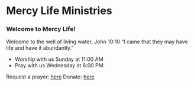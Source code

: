 # Mercy Life Ministries

### Welcome to Mercy Life!
Welcome to the well of living water, John 10:10 “I came that they may have life and have it abundantly.”

 - Worship with us Sunday at 11:00 AM
 - Pray with us Wednesday at 6:00 PM


Request a prayer: [here](https://mercylifeministry.com/prayer-request/)
Donate: [here](https://mercylifeministry.com/donate/)
